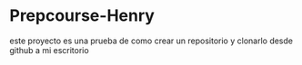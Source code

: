 # Prepcourse-Henry
este proyecto es una prueba de como crear un repositorio y clonarlo desde github a mi escritorio

